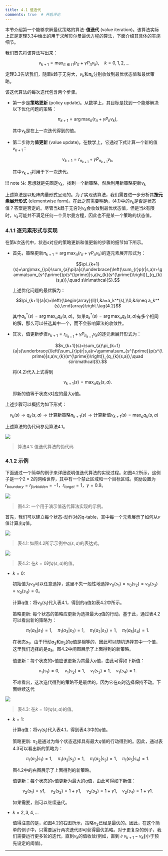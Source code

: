 ```yaml
---
title: 4.1 值迭代
comments: true  # 开启评论
---
```

本节介绍第一个能够求解最优策略的算法-**值迭代** (value iteration)。该算法实际上正是定理$3.3$中给出的用于求解贝尔曼最优方程的算法，下面介绍其具体的实施细节。

我们首先将该算法写出来：

$$v_{k+1}=\max_{\pi\in\Pi}(r_{\pi}+\gamma P_{\pi}v_{k}),\quad k=0,1,2,\ldots$$

定理$3.3$告诉我们，随着$k$趋于无穷大，$v_k$和$\pi_k$分别收敛到最优状态值和最优策略。

该迭代算法的每次迭代包含两个步骤。

- 第一步是**策略更新** (policy update)。从数学上，其目标是找到一个能够解决以下优化问题的策略：

    $$\pi_{k+1}=\arg\max_\pi(r_\pi+\gamma P_\pi v_k),$$
    
    其中$v_k$是在上一次迭代得到的值。

- 第二步称为**值更新** (value update)。在数学上，它通过下式计算一个新的值$v_{k+1}$：

    $$v_{k+1}=r_{\pi_{k+1}}+\gamma P_{\pi_{k+1}}v_{k},\tag{4.1}$$
    
    其中$v_{k+1}$将用于下一次迭代。

!!! note
    注: 思想就是先固定$v_k$，找到一个新策略，然后利用新策略更新$v_k$

上述算法是以矩阵向量形式呈现的。为了实现该算法，我们需要进一步分析其**按元素展开形式** (elementwise form)。在此之前需要明确，$(4.1)$中的$v_k$是否是状态值？答案是否定的。尽管当$k$趋于无穷时$v_k$会收敛到最优状态值，但是当$k$有限时，$v_k$可能并不满足任何一个贝尔曼方程，因此也不是某一个策略的状态值。

### 4.1.1 逐元素形式与实现

在第$k$次迭代中，状态$s$对应的策略更新和值更新的步骤的细节如下所示。

- 首先，策略更新$\pi_{k+1}=\arg\max_\pi(r_\pi+\gamma P_\pi v_k)$的逐元素展开形式为：

    $$\pi_{k+1}(s)=\arg\max_{\pi}\sum_{a}\pi(a|s)\underbrace{\left(\sum_{r}p(r|s,a)r+\gamma\sum_{s^{\prime}}p(s^{\prime}|s,a)v_{k}(s^{\prime})\right)}_{q_{k}(s,a)},\quad s\in\mathcal{S}.$$

    上述优化问题的最优解为：

    $$\pi_{k+1}(a|s)=\left\{\begin{array}{ll}1,&a=a_k^*(s),\\0,&a\neq a_k^*(s),\end{array}\right.\tag{4.2}$$

    其中$a_k^*(s) = \arg\max_a q_k(s,a)$。如果$a_k^*(s) = \arg\max_a q_k(s,a)$有多个相同的解，那么可以任选其中一个，而不会影响算法的收敛性。

- 其次，值更新步骤$v_{k+1}=r_{\pi_{k+1}}+\gamma P_{\pi_{k+1}}v_{k}$的逐元素展开形式为：

    $$v_{k+1}(s)=\sum_{a}\pi_{k+1}(a|s)\underbrace{\left(\sum_{r}p(r|s,a)r+\gamma\sum_{s^{\prime}}p(s^{\prime}|s,a)v_{k}(s^{\prime})\right)}_{q_{k}(s,a)},\quad s\in\mathcal{S}.$$

    将$(4.2)$代入上式得到

    $$v_{k+1}(s)=\max_{a}q_{k}(s,a).$$

    即新的值等于状态$s$对应的最大$q$值。

上述步骤可以概括为如下形式：

$$v_k(s)\to q_k(s,a)\to\text{计算新策略}\pi_{k+1}(s)\to\mathrm{计算新值}v_{k+1}(s)=\max_aq_k(s,a)$$

上述算法的伪代码参见算法$4.1$。

 ![](../img/04/11.png)
 > 算法$4.1$: 值迭代算法的伪代码

### 4.1.2 示例

下面通过一个简单的例子来详细说明值迭代算法的实现过程。如图$4.2$所示，这例子是一个$2\times 2$的网格世界，其中有一个禁止区域和一个目标区域。奖励设置为$r_{boundary} = r_{forbidden} = −1，r_{target} = 1$，$\gamma= 0.9$。

 ![](../img/04/1.png)
 > 图$4.2$: 一个用于演示值迭代算法实现的示例。

首先，我们可以建立每个状态-动作对的q-table，其中每一个元素展示了如何从$v$值计算出$q$值。

 ![](../img/04/2.png)
 > 表$4.1$: 如图$4.2$所示示例中$q(s, a)$的表达式。

![](../img/04/3.png)
 > 表$4.2$: 在$k = 0$时$q(s,a)$的值。

- $k=0$:

    初始值为$v_0$可以任意选择，这里不失一般性地选择$v_0(s_1) = v_0(s_2) = v_0(s_3) = v_0(s_4) = 0$。

    计算$q$值：将$v_0(s_i)$代入表$4.1$，得到的$q$值如表$4.2$中所示。

    策略更新: 每个状态的策略应更新为选择最大$q$值的行动。基于此，通过表$4.2$可以看出新的策略为：
    
    $$\pi_1(a_5|s_1) = 1, \quad \pi_1(a_3|s_2) = 1, \quad \pi_1(a_2|s_3) = 1, \quad \pi_1(a_5|s_4) = 1.$$

    在状态$s_1$，由于行动$a_3$和$a_5$的$q$值是相等的，因此可以随机选择其中一个值，这里我们选择的是$a_5$。图$4.2$中间图展示了上面得到的新策略。
    
    值更新：每个状态的$v$值应该更新为其最大$q$值，由此可得如下新值：

    $$v_1(s_1) = 0, \quad v_1(s_2) = 1, \quad v_1(s_3) = 1, \quad v_1(s_4) = 1.$$

    不难看出，这次迭代得到的策略不是最优的，因为它在$s_1$时选择保持不动。下面继续迭代

![](../img/04/4.png)
 > 表$4.3$: 在$k = 1$时$q(s,a)$的值。

- $k=1$:  

    计算$q$值：将$v_1(s_i)$代入表$4.1$，得到表$4.3$中的$q$值。

    策略更新: $\pi_2$是通过为每个状态选择具有最大$q$值的行动得到的。因此，通过表$4.3$可以看出新的策略为：

    $$\pi_1(a_3|s_1) = 1, \quad \pi_1(a_3|s_2) = 1, \quad \pi_1(a_2|s_3) = 1, \quad \pi_1(a_5|s_4) = 1.$$

    图$4.2$中的右图展示了上面得到的新策略。

    值更新：每个状态的$v$值更新为最大的$q$值，由此可得如下新值：

    $$v_2(s_1) = \gamma 1, \quad v_2(s_2) = 1 + \gamma 1, \quad v_2(s_3) = 1 + \gamma 1, \quad v_2(s_4) = 1 + \gamma 1.$$

    如果需要，则可以继续迭代。

- $k=2,3,4,...$

    值得注意的是，如图$4.2$的右图所示，策略$\pi_2$已经是最优的。因此，在这个简单的例子中，只需要运行两次迭代即可获得最优策略。对于更复杂的例子，我们需要运行更多轮的迭代，直到$v_k$的值收敛(例如，直到$\|v_{k+1}-v_k\|$小于预先设定的阈值)。
    
---